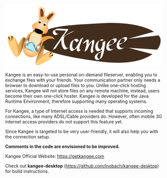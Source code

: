 ![Kangee Logo](https://raw.githubusercontent.com/lnobach/kangee-desktop/master/gfx/splash.png)

Kangee is an easy-to-use personal on-demand fileserver, enabling you to exchange files with your friends. 
Your communication partner only needs a browser to download or upload files to you. 
Unlike one-click hosting services, Kangee will not store files on any remote machine, instead, 
users become their own one-click hoster. Kangee is developed for the Java Runtime Environment, 
therefore supporting many operating systems.

For Kangee, a type of Internet access is needed that supports incoming connections, 
like many ADSL/Cable providers do. However, often mobile 3G internet access providers 
do not support this feature yet.

Since Kangee is targeted to be very user-friendly, it will also help you with the connection setup.

**Comments in the code are envisioned to be improved.**

Kangee Official Website: https://getkangee.com

Check out **kangee-desktop** (https://github.com/lnobach/kangee-desktop) for build instructions.
